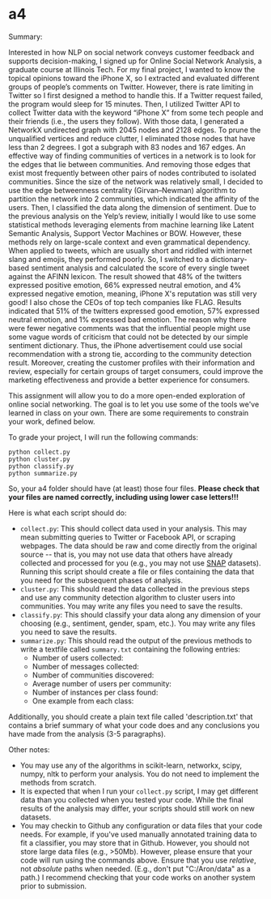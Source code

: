 # a4

Summary:

Interested in how NLP on social network conveys customer feedback and supports decision-making, I signed up for Online Social Network Analysis, a graduate course at Illinois Tech. For my final project, I wanted to know the topical opinions toward the iPhone X, so I extracted and evaluated different groups of people’s comments on Twitter. However, there is rate limiting in Twitter so I first designed a method to handle this. If a Twitter request failed, the program would sleep for 15 minutes. Then, I utilized Twitter API to collect Twitter data with the keyword “iPhone X” from some tech people and their friends (i.e., the users they follow). With those data, I generated a NetworkX undirected graph with 2045 nodes and 2128 edges. To prune the unqualified vertices and reduce clutter, I eliminated those nodes that have less than 2 degrees. I got a subgraph with 83 nodes and 167 edges. An effective way of finding communities of vertices in a network is to look for the edges that lie between communities. And removing those edges that exist most frequently between other pairs of nodes contributed to isolated communities. Since the size of the network was relatively small, I decided to use the edge betweenness centrality (Girvan–Newman) algorithm to partition the network into 2 communities, which indicated the affinity of the users. Then, I classified the data along the dimension of sentiment. Due to the previous analysis on the Yelp’s review, initially I would like to use some statistical methods leveraging elements from machine learning like Latent Semantic Analysis, Support Vector Machines or BOW. However, these methods rely on large-scale context and even grammatical dependency. When applied to tweets, which are usually short and riddled with internet slang and emojis, they performed poorly. So, I switched to a dictionary-based sentiment analysis and calculated the score of every single tweet against the AFINN lexicon. The result showed that 48% of the twitters expressed positive emotion, 66% expressed neutral emotion, and 4% expressed negative emotion, meaning, iPhone X's reputation was still very good! I also chose the CEOs of top tech companies like FLAG. Results indicated that 51% of the twitters expressed good emotion, 57% expressed neutral emotion, and 1% expressed bad emotion. The reason why there were fewer negative comments was that the influential people might use some vague words of criticism that could not be detected by our simple sentiment dictionary. Thus, the iPhone advertisement could use social recommendation with a strong tie, according to the community detection result. Moreover, creating the customer profiles with their information and review, especially for certain groups of target consumers, could improve the marketing effectiveness and provide a better experience for consumers.

This assignment will allow you to do a more open-ended exploration of online social networking. The goal is to let you use some of the tools we've learned in class on your own. There are some requirements to constrain your work, defined below.

To grade your project, I will run the following commands:
```
python collect.py
python cluster.py
python classify.py
python summarize.py
```
So, your a4 folder should have (at least) those four files. **Please check that your files are named correctly, including using lower case letters!!!**

Here is what each script should do:

- `collect.py`: This should collect data used in your analysis. This may mean submitting queries to Twitter or Facebook API, or scraping webpages. The data should be raw and come directly from the original source -- that is, you may not use data that others have already collected and processed for you (e.g., you may not use [SNAP](http://snap.stanford.edu/data/index.html) datasets). Running this script should create a file or files containing the data that you need for the subsequent phases of analysis.
- `cluster.py`: This should read the data collected in the previous steps and use any community detection algorithm to cluster users into communities. You may write any files you need to save the results.
- `classify.py`: This should classify your data along any dimension of your choosing (e.g., sentiment, gender, spam, etc.). You may write any files you need to save the results.
- `summarize.py`: This should read the output of the previous methods to write a textfile called `summary.txt` containing the following entries:
  - Number of users collected:
  - Number of messages collected:
  - Number of communities discovered:
  - Average number of users per community:
  - Number of instances per class found:
  - One example from each class:

Additionally, you should create a plain text file called 'description.txt' that contains a brief summary of what your code does and any conclusions you have made from the analysis (3-5 paragraphs).

Other notes:

- You may use any of the algorithms in scikit-learn, networkx, scipy, numpy, nltk to perform your analysis. You do not need to implement the methods from scratch.
- It is expected that when I run your `collect.py` script, I may get different data than you collected when you tested your code. While the final results of the analysis may differ, your scripts should still work on new datasets.
- You may checkin to Github any configuration or data files that your code needs. For example, if you've used manually annotated training data to fit a classifier, you may store that in Github. However, you should not store large data files (e.g., >50Mb). However, please ensure that your code will run using the commands above. Ensure that you use *relative*, not *absolute* paths when needed. (E.g., don't put "C:/Aron/data" as a path.) I recommend checking that your code works on another system prior to submission.
